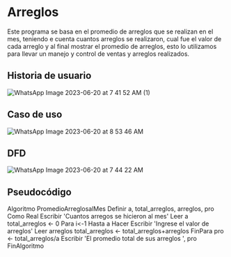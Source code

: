 # Arreglos
Este programa se basa en el promedio de arreglos que se realizan en el mes, teniendo e cuenta cuantos arreglos se realizaron, cual fue el valor de cada arreglo y al final mostrar el promedio de arreglos, esto lo utilizamos para llevar un manejo y control de ventas y arreglos realizados.

## Historia de usuario 

![WhatsApp Image 2023-06-20 at 7 41 52 AM (1)](https://github.com/Julgame/ProyectoJP/assets/136615870/55d81b23-ddef-4480-a385-c4beed7128b2)


## Caso de uso

![WhatsApp Image 2023-06-20 at 8 53 46 AM](https://github.com/Julgame/ProyectoJP/assets/136615870/38b2a9f2-c635-4419-a990-27fea532ee30)


## DFD
![WhatsApp Image 2023-06-20 at 7 44 22 AM](https://github.com/Julgame/ProyectoJP/assets/136615870/eb4c55d1-ce83-4683-af4f-f9a78a6834bd)


## Pseudocódigo
  Algoritmo PromedioArreglosalMes
	Definir a, total_arreglos, arreglos, pro Como Real
	Escribir 'Cuantos arregos se hicieron al mes'
	Leer a
	total_arreglos <- 0
	Para i<-1 Hasta a Hacer
		Escribir 'Ingrese el valor de arreglos'
		Leer arreglos
		total_arreglos <- total_arreglos+arreglos
	FinPara
	pro <- total_arreglos/a
	Escribir 'El promedio total de sus arreglos  ', pro
FinAlgoritmo
